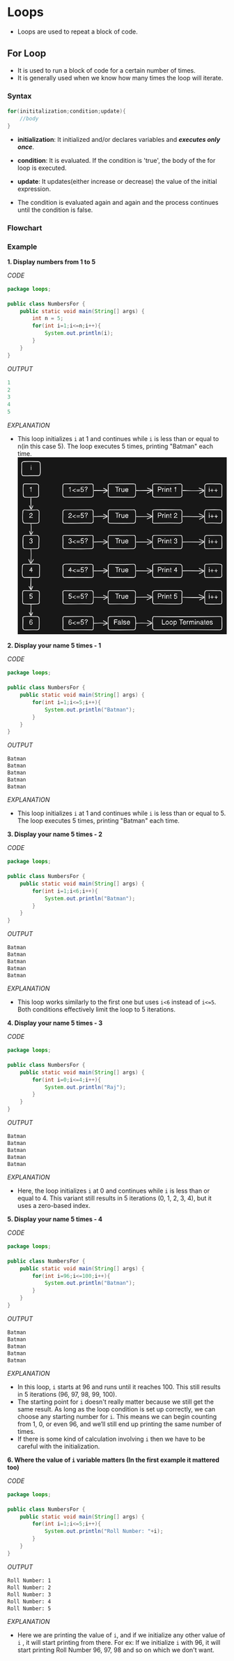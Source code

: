 # Loops
- Loops are used to repeat a block of code.

## For Loop
- It is used to run a block of code for a certain number of times.
- It is generally used when we know how many times the loop will iterate.

### Syntax
```java
for(inititalization;condition;update){
	//body
}
```
- **initialization**: It initialized and/or declares variables and ***executes only once***.
- **condition**: It is evaluated. If the condition is 'true', the body of the for loop is executed.
- **update**: It updates(either increase or decrease) the value of the initial expression.

- The condition is evaluated again and again and the process continues until the condition is false.
### Flowchart

### Example

**1. Display numbers from 1 to 5**

*CODE*

```java
package loops;  
  
public class NumbersFor {  
    public static void main(String[] args) {  
        int n = 5;  
        for(int i=1;i<=n;i++){  
            System.out.println(i);  
        }  
    }  
}
```

*OUTPUT*

```java
1
2
3
4
5
```

*EXPLANATION*
- This loop initializes `i` at 1 and continues while `i` is less than or equal to n(in this case 5). The loop executes 5 times, printing "Batman" each time.
![image](./images/loop-1.png)

**2. Display your name 5 times - 1**

*CODE*

```java
package loops;  
  
public class NumbersFor {  
    public static void main(String[] args) {  
        for(int i=1;i<=5;i++){  
            System.out.println("Batman");  
        }  
    }  
}
```

*OUTPUT*

```
Batman
Batman
Batman
Batman
Batman
```

*EXPLANATION*
- This loop initializes `i` at 1 and continues while `i` is less than or equal to 5. The loop executes 5 times, printing "Batman" each time.

**3. Display your name 5 times - 2**

*CODE*

```java
package loops;  
  
public class NumbersFor {  
    public static void main(String[] args) {  
        for(int i=1;i<6;i++){  
            System.out.println("Batman");  
        }  
    }  
}
```

*OUTPUT*

```
Batman
Batman
Batman
Batman
Batman
```

*EXPLANATION*
- This loop works similarly to the first one but uses `i<6` instead of `i<=5`. Both conditions effectively limit the loop to 5 iterations.

**4. Display your name 5 times - 3**

*CODE*

```java
package loops;  
  
public class NumbersFor {  
    public static void main(String[] args) {  
        for(int i=0;i<=4;i++){  
            System.out.println("Raj");  
        }  
    }  
}
```

*OUTPUT*

```
Batman
Batman
Batman
Batman
Batman
```

*EXPLANATION*
- Here, the loop initializes `i` at 0 and continues while `i` is less than or equal to 4. This variant still results in 5 iterations (0, 1, 2, 3, 4), but it uses a zero-based index.

**5. Display your name 5 times - 4**

*CODE*

```java
package loops;  
  
public class NumbersFor {  
    public static void main(String[] args) {  
        for(int i=96;i<=100;i++){  
            System.out.println("Batman");  
        }  
    }  
}
```

*OUTPUT*

```
Batman
Batman
Batman
Batman
Batman
```

*EXPLANATION*
- In this loop, `i` starts at 96 and runs until it reaches 100. This still results in 5 iterations (96, 97, 98, 99, 100).
- The starting point for `i` doesn't really matter because we still get the same result. As long as the loop condition is set up correctly, we can choose any starting number for `i`. This means we can begin counting from 1, 0, or even 96, and we’ll still end up printing the same number of times.
- If there is some kind of calculation involving `i` then we have to be careful with the initialization.

**6. Where the value of `i` variable matters (In the first example it mattered too)**

*CODE*

```java
package loops;  
  
public class NumbersFor {  
    public static void main(String[] args) {  
        for(int i=1;i<=5;i++){  
            System.out.println("Roll Number: "+i);  
        }  
    }  
}
```

*OUTPUT*

```
Roll Number: 1
Roll Number: 2
Roll Number: 3
Roll Number: 4
Roll Number: 5
```

*EXPLANATION*
- Here we are printing the value of `i`, and if we initialize any other value of `i` , it will start printing from there. For ex: If we initialize `i` with 96, it will start printing Roll Number 96, 97, 98 and so on which we don't want.